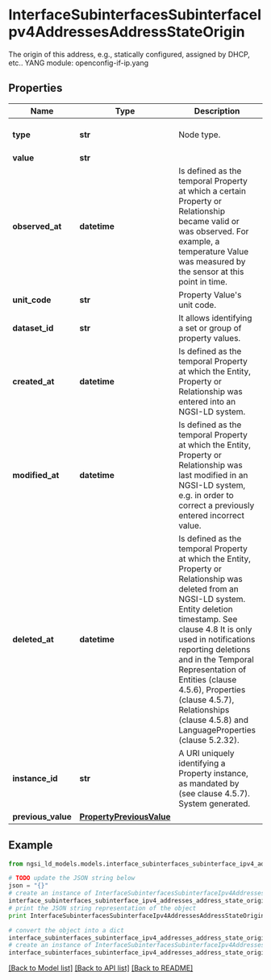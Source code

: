 # InterfaceSubinterfacesSubinterfaceIpv4AddressesAddressStateOrigin

The origin of this address, e.g., statically configured, assigned by DHCP, etc..  YANG module: openconfig-if-ip.yang 

## Properties

Name | Type | Description | Notes
------------ | ------------- | ------------- | -------------
**type** | **str** | Node type.  | [optional] [default to 'Property']
**value** | **str** |  | 
**observed_at** | **datetime** | Is defined as the temporal Property at which a certain Property or Relationship became valid or was observed. For example, a temperature Value was measured by the sensor at this point in time.  | [optional] 
**unit_code** | **str** | Property Value&#39;s unit code.  | [optional] 
**dataset_id** | **str** | It allows identifying a set or group of property values.  | [optional] 
**created_at** | **datetime** | Is defined as the temporal Property at which the Entity, Property or Relationship was entered into an NGSI-LD system.  | [optional] [readonly] 
**modified_at** | **datetime** | Is defined as the temporal Property at which the Entity, Property or Relationship was last modified in an NGSI-LD system, e.g. in order to correct a previously entered incorrect value.  | [optional] [readonly] 
**deleted_at** | **datetime** | Is defined as the temporal Property at which the Entity, Property or Relationship was deleted from an NGSI-LD system.  Entity deletion timestamp. See clause 4.8 It is only used in notifications reporting deletions and in the Temporal Representation of Entities (clause 4.5.6), Properties (clause 4.5.7), Relationships (clause 4.5.8) and LanguageProperties (clause 5.2.32).  | [optional] [readonly] 
**instance_id** | **str** | A URI uniquely identifying a Property instance, as mandated by (see clause 4.5.7). System generated.  | [optional] [readonly] 
**previous_value** | [**PropertyPreviousValue**](PropertyPreviousValue.md) |  | [optional] 

## Example

```python
from ngsi_ld_models.models.interface_subinterfaces_subinterface_ipv4_addresses_address_state_origin import InterfaceSubinterfacesSubinterfaceIpv4AddressesAddressStateOrigin

# TODO update the JSON string below
json = "{}"
# create an instance of InterfaceSubinterfacesSubinterfaceIpv4AddressesAddressStateOrigin from a JSON string
interface_subinterfaces_subinterface_ipv4_addresses_address_state_origin_instance = InterfaceSubinterfacesSubinterfaceIpv4AddressesAddressStateOrigin.from_json(json)
# print the JSON string representation of the object
print InterfaceSubinterfacesSubinterfaceIpv4AddressesAddressStateOrigin.to_json()

# convert the object into a dict
interface_subinterfaces_subinterface_ipv4_addresses_address_state_origin_dict = interface_subinterfaces_subinterface_ipv4_addresses_address_state_origin_instance.to_dict()
# create an instance of InterfaceSubinterfacesSubinterfaceIpv4AddressesAddressStateOrigin from a dict
interface_subinterfaces_subinterface_ipv4_addresses_address_state_origin_form_dict = interface_subinterfaces_subinterface_ipv4_addresses_address_state_origin.from_dict(interface_subinterfaces_subinterface_ipv4_addresses_address_state_origin_dict)
```
[[Back to Model list]](../README.md#documentation-for-models) [[Back to API list]](../README.md#documentation-for-api-endpoints) [[Back to README]](../README.md)


